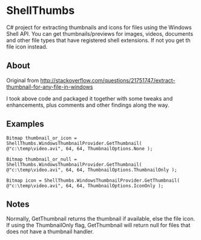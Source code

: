 # ShellThumbs

C# project for extracting thumbnails and icons for files using the Windows Shell API. You can get thumbnails/previews for images, videos, documents and other file types that have registered shell extensions. If not you get th file icon instead.

## About

Original from http://stackoverflow.com/questions/21751747/extract-thumbnail-for-any-file-in-windows

I took above code and packaged it together with some tweaks and enhancements, plus comments and other findings along the way.

## Examples

`Bitmap thumbnail_or_icon = ShellThumbs.WindowsThumbnailProvider.GetThumbnail( @"c:\temp\video.avi", 64, 64, ThumbnailOptions.None );`

`Bitmap thumbnail_or_null = ShellThumbs.WindowsThumbnailProvider.GetThumbnail( @"c:\temp\video.avi", 64, 64, ThumbnailOptions.ThumbnailOnly );`

`Bitmap icon = ShellThumbs.WindowsThumbnailProvider.GetThumbnail( @"c:\temp\video.avi", 64, 64, ThumbnailOptions.IconOnly );`

## Notes

Normally, GetThumbnail returns the thumbnail if available, else the file icon. If using the ThumbnailOnly flag, GetThumbnail will return null for files that does not have a thumbnail handler.